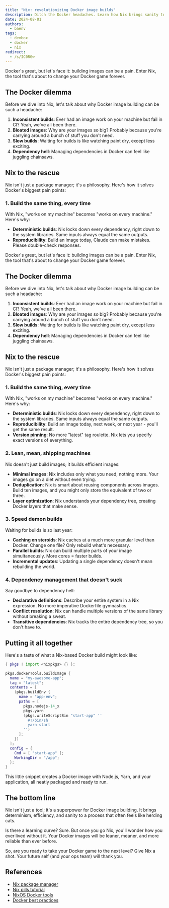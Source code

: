 ```yaml
---
title: "Nix: revolutionizing Docker image builds"
description: Ditch the Docker headaches. Learn how Nix brings sanity to image building with determinism and efficiency.
date: 2024-08-01
authors:
  - baenv
tags:
  - devbox
  - docker
  - nix
redirect:
  - /s/IC0RGw
---
```


Docker's great, but let's face it: building images can be a pain. Enter Nix, the tool that's about to change your Docker game forever.

## The Docker dilemma

Before we dive into Nix, let's talk about why Docker image building can be such a headache:

1. **Inconsistent builds**: Ever had an image work on your machine but fail in CI? Yeah, we've all been there.
2. **Bloated images**: Why are your images so big? Probably because you're carrying around a bunch of stuff you don't need.
3. **Slow builds**: Waiting for builds is like watching paint dry, except less exciting.
4. **Dependency hell**: Managing dependencies in Docker can feel like juggling chainsaws.

## Nix to the rescue

Nix isn't just a package manager; it's a philosophy. Here's how it solves Docker's biggest pain points:

### 1. Build the same thing, every time

With Nix, "works on my machine" becomes "works on every machine." Here's why:

- **Deterministic builds**: Nix locks down every dependency, right down to the system libraries. Same inputs always equal the same outputs.
- **Reproducibility**: Build an image today,
  Claude can make mistakes. Please double-check responses.

Docker's great, but let's face it: building images can be a pain. Enter Nix, the tool that's about to change your Docker game forever.

## The Docker dilemma

Before we dive into Nix, let's talk about why Docker image building can be such a headache:

1. **Inconsistent builds**: Ever had an image work on your machine but fail in CI? Yeah, we've all been there.
2. **Bloated images**: Why are your images so big? Probably because you're carrying around a bunch of stuff you don't need.
3. **Slow builds**: Waiting for builds is like watching paint dry, except less exciting.
4. **Dependency hell**: Managing dependencies in Docker can feel like juggling chainsaws.

## Nix to the rescue

Nix isn't just a package manager; it's a philosophy. Here's how it solves Docker's biggest pain points:

### 1. Build the same thing, every time

With Nix, "works on my machine" becomes "works on every machine." Here's why:

- **Deterministic builds**: Nix locks down every dependency, right down to the system libraries. Same inputs always equal the same outputs.
- **Reproducibility**: Build an image today, next week, or next year - you'll get the same result.
- **Version pinning**: No more "latest" tag roulette. Nix lets you specify exact versions of everything.

### 2. Lean, mean, shipping machines

Nix doesn't just build images; it builds efficient images:

- **Minimal images**: Nix includes only what you need, nothing more. Your images go on a diet without even trying.
- **Deduplication**: Nix is smart about reusing components across images. Build ten images, and you might only store the equivalent of two or three.
- **Layer optimization**: Nix understands your dependency tree, creating Docker layers that make sense.

### 3. Speed demon builds

Waiting for builds is so last year:

- **Caching on steroids**: Nix caches at a much more granular level than Docker. Change one file? Only rebuild what's necessary.
- **Parallel builds**: Nix can build multiple parts of your image simultaneously. More cores = faster builds.
- **Incremental updates**: Updating a single dependency doesn't mean rebuilding the world.

### 4. Dependency management that doesn't suck

Say goodbye to dependency hell:

- **Declarative definitions**: Describe your entire system in a Nix expression. No more imperative Dockerfile gymnastics.
- **Conflict resolution**: Nix can handle multiple versions of the same library without breaking a sweat.
- **Transitive dependencies**: Nix tracks the entire dependency tree, so you don't have to.

## Putting it all together

Here's a taste of what a Nix-based Docker build might look like:

```nix
{ pkgs ? import <nixpkgs> {} }:

pkgs.dockerTools.buildImage {
  name = "my-awesome-app";
  tag = "latest";
  contents = [
    (pkgs.buildEnv {
      name = "app-env";
      paths = [
        pkgs.nodejs-14_x
        pkgs.yarn
        (pkgs.writeScriptBin "start-app" ''
          #!/bin/sh
          yarn start
        '')
      ];
    })
  ];
  config = {
    Cmd = [ "start-app" ];
    WorkingDir = "/app";
  };
}
```

This little snippet creates a Docker image with Node.js, Yarn, and your application, all neatly packaged and ready to run.

## The bottom line

Nix isn't just a tool; it's a superpower for Docker image building. It brings determinism, efficiency, and sanity to a process that often feels like herding cats.

Is there a learning curve? Sure. But once you go Nix, you'll wonder how you ever lived without it. Your Docker images will be leaner, meaner, and more reliable than ever before.

So, are you ready to take your Docker game to the next level? Give Nix a shot. Your future self (and your ops team) will thank you.

## References

- [Nix package manager](https://nixos.org/)
- [Nix pills tutorial](https://nixos.org/guides/nix-pills/)
- [NixOS Docker tools](https://nixos.org/manual/nixpkgs/stable/#sec-pkgs-dockerTools)
- [Docker best practices](https://docs.docker.com/develop/develop-images)
